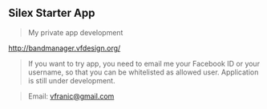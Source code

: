 ## Silex Starter App

> My private app development

<a href="http://bandmanager.vfdesign.org/" target="_blank">http://bandmanager.vfdesign.org/</a>


> If you want to try app, you need to email me your Facebook ID or your username, so that you can be whitelisted as allowed user. Application is still under development.

> Email: vfranic@gmail.com
